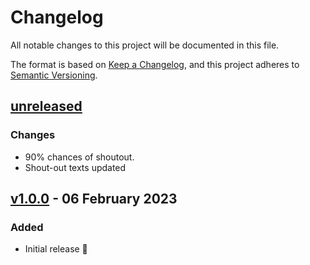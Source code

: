 # Changelog

All notable changes to this project will be documented in this file.

The format is based on [Keep a Changelog](https://keepachangelog.com/en/1.0.0/),
and this project adheres to [Semantic Versioning](https://semver.org/spec/v2.0.0.html).

## [unreleased]

### Changes

- 90% chances of shoutout.
- Shout-out texts updated

## [v1.0.0] - 06 February 2023

### Added

- Initial release 🎊

[unreleased]: https://github.com/projekt0n/caret.nvim/compare/v1.0.0...main
[v1.0.0]: https://github.com/projekt0n/caret.nvim/tree/v1.0.0
